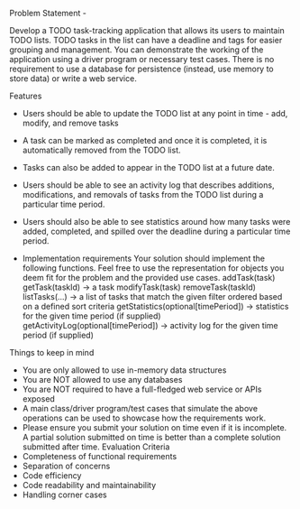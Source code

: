 Problem Statement -

Develop a TODO task-tracking application that allows its users to maintain TODO lists. 
TODO tasks in the list can have a deadline and tags for easier grouping and management. 
You can demonstrate the working of the application using a driver program or necessary test cases. 
There is no requirement to use a database for persistence (instead, use memory to store data) or write a web service.

Features
* Users should be able to update the TODO list at any point in time - add, modify, and remove tasks
* A task can be marked as completed and once it is completed, it is automatically removed from the TODO list.
* Tasks can also be added to appear in the TODO list at a future date.
* Users should be able to see an activity log that describes additions, modifications, and removals of tasks from the TODO list during a particular time period.
* Users should also be able to see statistics around how many tasks were added, completed, and spilled over the deadline during a particular time period.

* Implementation requirements
  Your solution should implement the following functions. Feel free to use the representation for objects you deem fit for the problem and the provided use cases.
  addTask(task)
  getTask(taskId) -> a task
  modifyTask(task)
  removeTask(taskId)
  listTasks(...) -> a list of tasks that match the given filter ordered based on a defined sort criteria
  getStatistics(optional[timePeriod]) -> statistics for the given time period (if supplied)
  getActivityLog(optional[timePeriod]) -> activity log for the given time period (if supplied)
  
Things to keep in mind
* You are only allowed to use in-memory data structures
* You are NOT allowed to use any databases
* You are NOT required to have a full-fledged web service or APIs exposed
* A main class/driver program/test cases that simulate the above operations can be used to showcase how the requirements work.
* Please ensure you submit your solution on time even if it is incomplete. A partial solution submitted on time is better than a complete solution submitted after time.
  Evaluation Criteria
* Completeness of functional requirements
* Separation of concerns
* Code efficiency
* Code readability and maintainability
* Handling corner cases